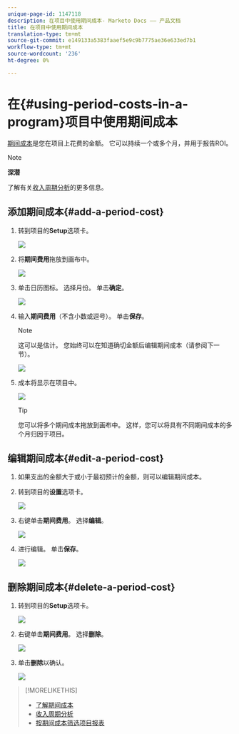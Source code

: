 ```yaml
---
unique-page-id: 1147118
description: 在项目中使用期间成本- Marketo Docs —— 产品文档
title: 在项目中使用期间成本
translation-type: tm+mt
source-git-commit: e149133a5383faaef5e9c9b7775ae36e633ed7b1
workflow-type: tm+mt
source-wordcount: '236'
ht-degree: 0%

---
```



# 在{#using-period-costs-in-a-program}项目中使用期间成本

[期间成本](understanding-period-costs.md)是您在项目上花费的金额。 它可以持续一个或多个月，并用于报告ROI。

>[!NOTE]
>
>**深潜**
>
> 了解有关[收入周期分析](http://docs.marketo.com/display/docs/revenue+cycle+analytics)的更多信息。

## 添加期间成本{#add-a-period-cost}

1. 转到项目的&#x200B;**Setup**&#x200B;选项卡。

   ![](assets/image2014-9-18-12-3a9-3a46.png)

1. 将&#x200B;**期间费用**&#x200B;拖放到画布中。

   ![](assets/image2014-9-18-12-3a9-3a57.png)

1. 单击日历图标。 选择月份。 单击&#x200B;**确定**。

   ![](assets/image2014-9-18-12-3a10-3a13.png)

1. 输入&#x200B;**期间费用**（不含小数或逗号）。 单击&#x200B;**保存**。

   >[!NOTE]
   >
   >这可以是估计。 您始终可以在知道确切金额后编辑期间成本（请参阅下一节）。

   ![](assets/image2016-4-1-8-3a54-3a30.png)

1. 成本将显示在项目中。

   ![](assets/image2016-4-1-8-3a56-3a49.png)

   >[!TIP]
   >
   >您可以将多个期间成本拖放到画布中。 这样，您可以将具有不同期间成本的多个月归因于项目。

## 编辑期间成本{#edit-a-period-cost}

1. 如果支出的金额大于或小于最初预计的金额，则可以编辑期间成本。
1. 转到项目的**设置**选项卡。

   ![](assets/image2014-9-18-14-3a3-3a6.png)

1. 右键单击&#x200B;**期间费用**。 选择&#x200B;**编辑**。

   ![](assets/image2014-9-18-14-3a3-3a23.png)

1. 进行编辑。 单击&#x200B;**保存**。

   ![](assets/image2014-9-18-14-3a3-3a41.png)

## 删除期间成本{#delete-a-period-cost}

1. 转到项目的&#x200B;**Setup**&#x200B;选项卡。

   ![](assets/image2014-9-18-14-3a4-3a11.png)

1. 右键单击&#x200B;**期间费用**。 选择&#x200B;**删除**。

   ![](assets/image2014-9-18-14-3a4-3a22.png)

1. 单击**删除**以确认。

   ![](assets/image2014-9-18-14-3a4-3a35.png)

>[!MORELIKETHIS]
>
>* [了解期间成本](understanding-period-costs.md)
>* [收入周期分析](http://docs.marketo.com/display/docs/revenue+cycle+analytics)
>* [按期间成本筛选项目报表](../../../../product-docs/core-marketo-concepts/programs/program-performance-report/filter-a-program-report-by-period-cost.md)

>




